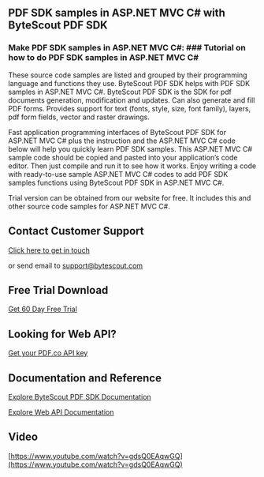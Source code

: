 ## PDF SDK samples in ASP.NET MVC C# with ByteScout PDF SDK

### Make PDF SDK samples in ASP.NET MVC C#: ### Tutorial on how to do PDF SDK samples in ASP.NET MVC C#

These source code samples are listed and grouped by their programming language and functions they use. ByteScout PDF SDK helps with PDF SDK samples in ASP.NET MVC C#. ByteScout PDF SDK is the SDK for pdf documents generation, modification and updates. Can also generate and fill PDF forms. Provides support for text (fonts, style, size, font family), layers, pdf form fields, vector and raster drawings.

Fast application programming interfaces of ByteScout PDF SDK for ASP.NET MVC C# plus the instruction and the ASP.NET MVC C# code below will help you quickly learn PDF SDK samples. This ASP.NET MVC C# sample code should be copied and pasted into your application’s code editor. Then just compile and run it to see how it works. Enjoy writing a code with ready-to-use sample ASP.NET MVC C# codes to add PDF SDK samples functions using ByteScout PDF SDK in ASP.NET MVC C#.

Trial version can be obtained from our website for free. It includes this and other source code samples for ASP.NET MVC C#.

## Contact Customer Support

[Click here to get in touch](https://bytescout.zendesk.com/hc/en-us/requests/new?subject=ByteScout%20PDF%20SDK%20Question)

or send email to [support@bytescout.com](mailto:support@bytescout.com?subject=ByteScout%20PDF%20SDK%20Question) 

## Free Trial Download

[Get 60 Day Free Trial](https://bytescout.com/download/web-installer?utm_source=github-readme)

## Looking for Web API? 

[Get your PDF.co API key](https://pdf.co/documentation/api?utm_source=github-readme)

## Documentation and Reference

[Explore ByteScout PDF SDK Documentation](https://bytescout.com/documentation/index.html?utm_source=github-readme)

[Explore Web API Documentation](https://pdf.co/documentation/api?utm_source=github-readme)

## Video

[https://www.youtube.com/watch?v=gdsQ0EAqwGQ](https://www.youtube.com/watch?v=gdsQ0EAqwGQ)